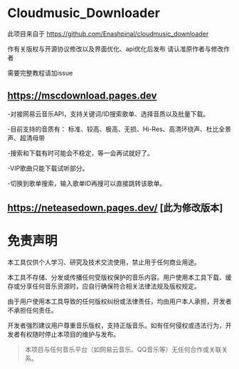 # Cloudmusic_Downloader
此项目来自于 https://github.com/Enashpinal/cloudmusic_downloader

作有关版权与开源协议修改以及界面优化、api优化后发布 请认准原作者与修改作者

需要完整教程请加issue

## https://mscdownload.pages.dev 
-对接网易云音乐API，支持关键词/ID搜索歌单、选择音质以及批量下载。

-目前支持的音质有： 标准、较高、极高、无损、Hi-Res、高清环绕声、杜比全景声、超清母带

-搜索和下载有时可能会不稳定，等一会再试就好了。

-VIP歌曲只能下载试听部分。

-切换到歌单搜索，输入歌单ID再搜可以直接跳转该歌单。

## https://neteasedown.pages.dev/ [此为修改版本]

# 免责声明

本工具仅供个人学习、研究及技术交流使用，禁止用于任何商业用途。

本工具不存储、分发或传播任何受版权保护的音乐内容。用户使用本工具下载、缓存或分享任何音乐资源时，应自行确保符合相关法律法规及版权规定。

由于用户使用本工具导致的任何版权纠纷或法律责任，均由用户本人承担，开发者不承担任何责任。

开发者强烈建议用户尊重音乐版权，支持正版音乐。如有任何侵权或违法行为，开发者有权随时停止本项目的维护与发布。

> 本项目与任何音乐平台（如网易云音乐、QQ音乐等）无任何合作或关联关系。
